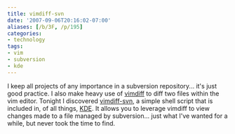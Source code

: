 ```yaml
---
title: vimdiff-svn
date: '2007-09-06T20:16:02-07:00'
aliases: [/b/3F, /p/195]
categories:
- technology
tags:
- vim
- subversion
- kde
---
```

I keep all projects of any importance in a subversion repository... it's just good practice.  I also make heavy use of
[vimdiff][] to diff two files within the vim editor.  Tonight I discovered [vimdiff-svn][], a simple shell script that
is included in, of all things, [KDE][].  It allows you to leverage vimdiff to view changes made to a file managed by
subversion... just what I've wanted for a while, but never took the time to find.

[vimdiff]: http://www.vim.org/htmldoc/diff.html
[vimdiff-svn]: http://websvn.kde.org/*checkout*/trunk/KDE/kdesdk/scripts/vimdiff-svn
[KDE]: http://www.kde.org/
